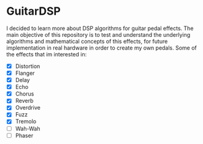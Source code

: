 # GuitarDSP
I decided to learn more about DSP algorithms for guitar pedal effects. The main objective of this repository is to 
test and understand the underlying algorithms and mathematical concepts of this effects, for future implementation in
real hardware in order to create my own pedals.
Some of the effects that im interested in:

- [x] Distortion
- [x] Flanger
- [x] Delay
- [x] Echo
- [x] Chorus
- [x] Reverb
- [x] Overdrive
- [x] Fuzz
- [x] Tremolo
- [ ] Wah-Wah
- [ ] Phaser
